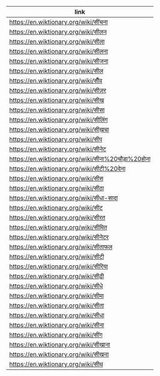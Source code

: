|link|
|----|
|https://en.wiktionary.org/wiki/सींचना|
|https://en.wiktionary.org/wiki/सीलन|
|https://en.wiktionary.org/wiki/सीला|
|https://en.wiktionary.org/wiki/सीलना|
|https://en.wiktionary.org/wiki/सीजना|
|https://en.wiktionary.org/wiki/सील|
|https://en.wiktionary.org/wiki/सीँव|
|https://en.wiktionary.org/wiki/सीज़र|
|https://en.wiktionary.org/wiki/सीख|
|https://en.wiktionary.org/wiki/सीसा|
|https://en.wiktionary.org/wiki/सीलिंग|
|https://en.wiktionary.org/wiki/सीख़चा|
|https://en.wiktionary.org/wiki/सीप|
|https://en.wiktionary.org/wiki/सीनेट|
|https://en.wiktionary.org/wiki/सीना%20चौड़ा%20होना|
|https://en.wiktionary.org/wiki/सीटी%20देना|
|https://en.wiktionary.org/wiki/सीस|
|https://en.wiktionary.org/wiki/सीठा|
|https://en.wiktionary.org/wiki/सीधा-सादा|
|https://en.wiktionary.org/wiki/सीट|
|https://en.wiktionary.org/wiki/सीरत|
|https://en.wiktionary.org/wiki/सीमित|
|https://en.wiktionary.org/wiki/सीनेटर|
|https://en.wiktionary.org/wiki/सीताफल|
|https://en.wiktionary.org/wiki/सीटी|
|https://en.wiktionary.org/wiki/सीरिया|
|https://en.wiktionary.org/wiki/सीढ़ी|
|https://en.wiktionary.org/wiki/सीधे|
|https://en.wiktionary.org/wiki/सीमा|
|https://en.wiktionary.org/wiki/सीता|
|https://en.wiktionary.org/wiki/सीधा|
|https://en.wiktionary.org/wiki/सीना|
|https://en.wiktionary.org/wiki/सींग|
|https://en.wiktionary.org/wiki/सीखाना|
|https://en.wiktionary.org/wiki/सीखना|
|https://en.wiktionary.org/wiki/सीथ|
